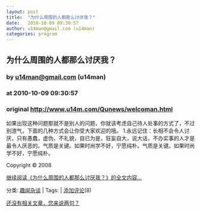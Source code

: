```yaml
---
layout: post
title:  "为什么周围的人都那么讨厌我？"
date:   2010-10-09 09:30:57
author: u14man@gmail.com (u14man)
categories: program
---
```


## 为什么周围的人都那么讨厌我？
### by u14man@gmail.com (u14man)
### at 2010-10-09 09:30:57
### original <http://www.u14m.com/Qunews/welcoman.html>

<p>如果出现这种问题那就不是别人的问题，你就该考虑自己待人处事的方式了，不过别泄气，下面的几种方式会让你受大家欢迎的哦。 1.永远记住：长相不会令人讨厌，只有愚蠢，虚伪，不礼貌，自已为是，狂妄自大，说大话，不办实事的人才是最令人厌恶的。气质是关键。如果时尚学不好，宁愿纯朴。气质是关键。如果时尚学不好，宁愿纯朴。</p><p>Copyright © 2008</p><p><a href="http://www.u14m.com/Qunews/welcoman.html">继续阅读《为什么周围的人都那么讨厌我？》的全文内容...</a></p><p>分类: <a href="http://www.u14m.com/Qunews/">趣闻杂谈</a> | Tags:  | <a href="http://www.u14m.com/Qunews/welcoman.html#comment">添加评论</a>(8)</p><p><a href="http://www.u14m.com/Qunews/welcoman.html#comment">还没有相关文章，您来说两句？</a></p>